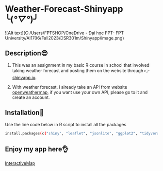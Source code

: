 # Weather-Forecast-Shinyapp ╰(*°▽°*)╯

![Alt text](C:/Users/FPTSHOP/OneDrive - Đại học FPT- FPT University/AI1706/Fall2023/DSR301m/Shinyapp/image.png)

## Description😎

1. This was an assignment in my basic R course in school that involved taking weather forecast and posting them on the website through 👉[shinyapp.io](https://www.shinyapps.io/). 

2. With weather forecast, i already take an API from website [openweathermap](https://home.openweathermap.org/), if you want use your own API, please go to it and create an account.

## Installation🤖

Use the line code below in R script to install all the packages.

```bash
install.packages(c("shiny", "leaflet", "jsonlite", "ggplot2", "tidyverse", "shinydashboard", "dplyr", "shinyMatrix", "plotly"))

```

## Enjoy my app here👌
[InteractiveMap](https://leanhtu1808.shinyapps.io/shinyapp/)




